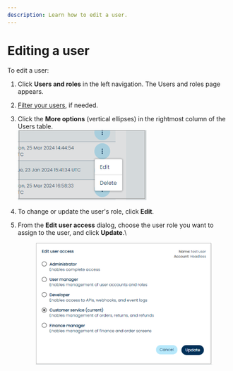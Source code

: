 ```yaml
---
description: Learn how to edit a user.
---
```


# Editing a user

To edit a user:

1. Click **Users and roles** in the left navigation. The Users and roles page appears.
2. [Filter your users](filtering-your-users-and-roles.md), if needed.
3. Click the **More options** (vertical ellipses) in the rightmost column of the Users table.\
   ![](<../../../../.gitbook/assets/1 Editing user - options modal.png>)
4. To change or update the user's role, click **Edit**.
5.  From the **Edit user access** dialog, choose the user role you want to assign to the user, and click **Update**.\


    <div align="left">

    <figure><img src="../../../../.gitbook/assets/2 Editing user - edit modal new role.png" alt=""><figcaption></figcaption></figure>

    </div>
